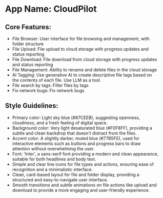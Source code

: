 # **App Name**: CloudPilot

## Core Features:

- File Browser: User interface for file browsing and management, with folder structure
- File Upload: File upload to cloud storage with progress updates and status reporting
- File Download: File download from cloud storage with progress updates and status reporting
- File Management: Ability to rename and delete files in the cloud storage
- AI Tagging: Use generative AI to create descriptive file tags based on the contents of each file. Use LLM as a tool.
- File search by tags: Filter files by tags
- Fix network bugs: Fix network bugs

## Style Guidelines:

- Primary color: Light sky blue (#87CEEB), suggesting openness, cloudiness, and a fresh feeling of digital space.
- Background color: Very light desaturated blue (#F0F8FF), providing a subtle and clean backdrop that doesn't distract from the files.
- Accent color: A slightly darker, muted blue (#77B5FE), used for interactive elements such as buttons and progress bars to draw attention without overwhelming the user.
- Font: 'Inter', a sans-serif font providing a modern and clean appearance, suitable for both headlines and body text.
- Simple and clear line icons for file types and actions, ensuring ease of recognition and a minimalistic interface.
- Clean, card-based layout for file and folder display, providing a structured and easy-to-navigate user interface.
- Smooth transitions and subtle animations on file actions like upload and download to provide a more engaging and user-friendly experience.